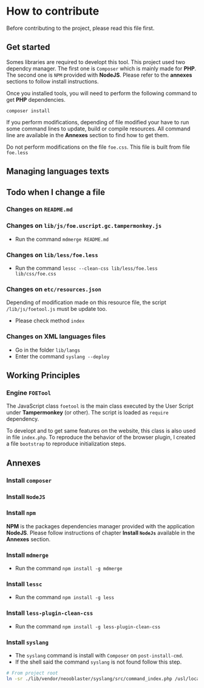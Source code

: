 # How to contribute

Before contributing to the project, 
please read this file first.


## Get started

Somes libraries are required to developt this tool.
This project used two dependcy manager.
The first one is ``Composer`` which is mainly made for **PHP**.
The second one is ``NPM`` provided with **NodeJS**.
Please refer to the **annexes** sections to follow install instructions.

Once you installed tools, you will need to perform the following command
to get **PHP** dependencies.

```
composer install
```

If you perform modifications, depending of file modified
your have to run some command lines to update, build or compile
resources. All command line are available in the **Annexes** section
to find how to get them.

Do not perform modifications on the file ``foe.css``.
This file is built from file ``foe.less``



## Managing languages texts




## Todo when I change a file


### Changes on ``README.md``



### Changes on ``lib/js/foe.uscript.gc.tampermonkey.js``

* Run the command ``mdmerge README.md``



### Changes on ``lib/less/foe.less``

* Run the command ``lessc --clean-css lib/less/foe.less lib/css/foe.css``



### Changes on ``etc/resources.json``

Depending of modification made on this resource file,
the script ``/lib/js/foetool.js`` must be update too.

* Please check method ``index``



### Changes on XML languages files

* Go in the folder ``lib/langs``
* Enter the command ``syslang --deploy``






## Working Principles


### Engine ``FOETool``

The JavaScript class ``foetool`` is the main class executed
by the User Script under **Tampermonkey** (or other).
The script is loaded as ``require`` dependency.

To developt and to get same features on the website,
this class is also used in file ``index.php``.
To reproduce the behavior of the browser plugin,
I created a file ``bootstrap`` to reproduce initialization
steps.






## Annexes

### Install ``composer``



### Install ``NodeJS``



### Install ``npm``

**NPM** is the packages dependencies manager
provided with the application **NodeJS**.
Please follow instructions of chapter **Install ``NodeJs``**
available in the **Annexes** section.



### Install ``mdmerge``

* Run the command ``npm install -g mdmerge``



### Install ``lessc``

* Run the command ``npm install -g less``



### Install ``less-plugin-clean-css``

* Run the command ``npm install -g less-plugin-clean-css``



### Install ``syslang``

* The ``syslang`` command is install with `Composer` on `post-install-cmd`.
* If the shell said the command `syslang` is not found follow this step.

````bash
# From project root
ln -sr ./lib/vendor/neooblaster/syslang/src/command_index.php /usl/local/bin/syslang
````


